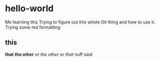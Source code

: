 # hello-world
Me learning this
Trying to figure out this whole Git thing and how to use it. 
Trying some md formatting
## this
__that__
**the other**
*or the other*
_or that_
nuff said
